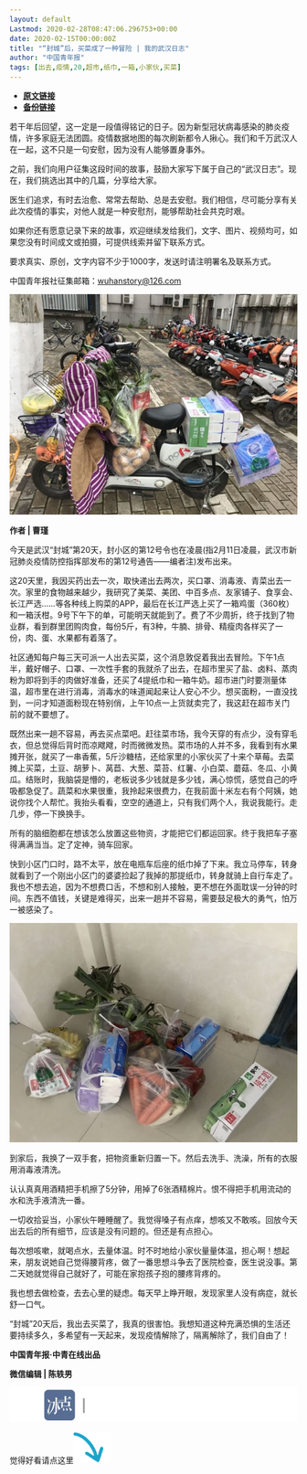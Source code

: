 ```yaml
---
layout: default
Lastmod: 2020-02-28T08:47:06.296753+00:00
date: 2020-02-15T00:00:00Z
title: "“封城”后，买菜成了一种冒险 | 我的武汉日志"
author: "中国青年报"
tags: [出去,疫情,20,超市,纸巾,一箱,小家伙,买菜]
---
```


* [**原文链接**](http://mp.weixin.qq.com/s?__biz=MjM5MDQ3MTEyMQ==&mid=2653326588&idx=1&sn=9c01456e3128d893f133c98b33297b52&chksm=bd966a428ae1e35417c4ceb7ed8f585a57b6cac9a91d1c11e691779beda93814238692d39d6c#rd)
* [**备份链接**](http://archive.ph/C9JYY)


若干年后回望，这一定是一段值得铭记的日子。因为新型冠状病毒感染的肺炎疫情，许多家庭无法团圆。疫情数据地图的每次刷新都令人揪心。我们和千万武汉人在一起，这不只是一句安慰，因为没有人能够置身事外。

之前，我们向用户征集这段时间的故事，鼓励大家写下属于自己的“武汉日志”。现在，我们挑选出其中的几篇，分享给大家。

医生们追求，有时去治愈、常常去帮助、总是去安慰。我们相信，尽可能分享有关此次疫情的事实，对他人就是一种安慰剂，能够帮助社会共克时艰。

如果你还有愿意记录下来的故事，欢迎继续发给我们，文字、图片、视频均可，如果您没有时间成文或拍摄，可提供线索并留下联系方式。

要求真实、原创，文字内容不少于1000字，发送时请注明署名及联系方式。

中国青年报社征集邮箱：wuhanstory@126.com

  

![](/images/post/91ecbceff1080c692553690a6bf5b897.jpg)

**作者 | 曹瑾**

今天是武汉“封城”第20天，封小区的第12号令也在凌晨(指2月11日凌晨，武汉市新冠肺炎疫情防控指挥部发布的第12号通告——编者注)发布出来。

这20天里，我因买药出去一次，取快递出去两次，买口罩、消毒液、青菜出去一次。家里的食物越来越少，我研究了美菜、美团、中百多点、友家铺子、食享会、长江严选……等各种线上购菜的APP，最后在长江严选上买了一箱鸡蛋（360枚）和一箱沃柑。9号下午下的单，可能明天就能到了。费了不少周折，终于找到了物业群，看到群里团购肉食，每份5斤，有3种，牛腩、排骨、精瘦肉各样买了一份，肉、蛋、水果都有着落了。

社区通知每户每三天可派一人出去买菜，这个消息敦促着我出去冒险。下午1点半，戴好帽子、口罩、一次性手套的我就杀了出去，在超市里买了盐、卤料、蒸肉粉为即将到手的肉做好准备，还买了4提纸巾和一箱牛奶。超市进门时要测量体温，超市里在进行消毒，消毒水的味道闻起来让人安心不少。想买面粉，一直没找到，一问才知道面粉现在特别俏，上午10点一上货就卖完了，我这赶在超市关门前的就不要想了。

既然出来一趟不容易，再去买点菜吧。赶往菜市场，我今天穿的有点少，没有穿毛衣，但总觉得后背时而凉飕飕，时而微微发热。菜市场的人并不多，我看到有水果摊开张，就买了一串香蕉，5斤沙糖桔，还给家里的小家伙买了十来个草莓。去菜摊上买菜，土豆、胡萝卜、莴苣、大葱、菜苔、红薯、小白菜、蘑菇、冬瓜、小黄瓜。结账时，我脑袋是懵的，老板说多少钱就是多少钱，满心惊慌，感觉自己的呼吸都急促了。蔬菜和水果很重，我拎起来很费力，在我前面十米左右有个阿姨，她说你找个人帮忙。我抬头看看，空空的通道上，只有我们两个人，我说我能行。走几步，停一下换换手。

所有的脑细胞都在想该怎么放置这些物资，才能把它们都运回家。终于我把车子塞得满满当当。定了定神，骑车回家。

快到小区门口时，路不太平，放在电瓶车后座的纸巾掉了下来。我立马停车，转身就看到了一个刚出小区门的婆婆捡起了我掉的那提纸巾，转身就骑上自行车走了。我也不想去追，因为不想费口舌，不想和别人接触，更不想在外面耽误一分钟的时间。东西不值钱，关键是难得买，出来一趟并不容易，需要鼓足极大的勇气，怕万一被感染了。

![](/images/post/19cea69bfbf90d319c527882fc71f99e.jpg)

到家后，我换了一双手套，把物资重新归置一下。然后去洗手、洗澡，所有的衣服用消毒液清洗。  

认认真真用酒精把手机擦了5分钟，用掉了6张酒精棉片。恨不得把手机用流动的水和洗手液清洗一番。

一切收拾妥当，小家伙午睡睡醒了。我觉得嗓子有点痒，想咳又不敢咳。回放今天出去后的所有细节，应该是没有问题的。但还是有点担心。

每次想咳嗽，就喝点水，去量体温。时不时地给小家伙量量体温，担心啊！想起来，朋友说她自己觉得腰背疼，做了一番思想斗争去了医院检查，医生说没事。第二天她就觉得自己就好了，可能在家抱孩子抱的腰疼背疼的。

我也想去做检查，去去心里的疑虑。每天早上睁开眼，发现家里人没有病症，就长舒一口气。

“封城”20天后，我出去买菜了，我真的很害怕。我想知道这种充满恐惧的生活还要持续多久，多希望有一天起来，发现疫情解除了，隔离解除了，我们自由了！

**中国青年报·中青在线出品**

**微信编辑 | 陈轶男**

![](/images/post/705dfda6bb5643e34c5db443743fbf86.jpg)

觉得好看请点这里![](/images/post/75cfe91ed7e3db23759ecd10b6c0782e.jpg)

